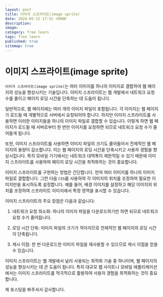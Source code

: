 ```yaml
---
layout: post
title: 이미지 스프라이트(image sprite)
date: 2024-05-12 17:31 +0900
description: 
image:
category: free learn
tags: free learn
published: true
sitemap: true
---
```

# 이미지 스프라이트(image sprite)

`이미지 스프라이트(image sprite)`는 여러 이미지를 하나의 이미지로 결합하여 웹 페이지의 성능을 향상시키는 기술입니다. 이미지 스프라이트는 웹 개발에서 네트워크 요청 수를 줄이고 페이지 로딩 시간을 단축하는 데 도움이 됩니다.

일반적으로, 웹 페이지에는 여러 개의 이미지 파일이 포함됩니다. 각 이미지는 웹 페이지가 로드될 때 개별적으로 서버에서 요청되어야 합니다. 하지만 이미지 스프라이트를 사용하면 이러한 이미지들을 하나의 이미지 파일로 결합할 수 있습니다. 이렇게 하면 웹 페이지가 로드될 때 서버로부터 한 번만 이미지를 요청하면 되므로 네트워크 요청 수가 줄어들게 됩니다.

또한, 이미지 스프라이트를 사용하면 이미지 파일의 크기도 줄어들어서 전체적인 웹 페이지의 용량이 감소합니다. 이는 웹 페이지의 로딩 시간을 단축시키고 사용자 경험을 향상시킵니다. 특히 모바일 기기에서는 네트워크 대역폭이 제한적일 수 있기 때문에 이미지 스프라이트를 사용하여 페이지 로딩 시간을 최적화하는 것이 중요합니다.

이미지 스프라이트를 구현하는 방법은 간단합니다. 먼저 여러 이미지를 하나의 이미지 파일로 결합합니다. 그런 다음 `CSS`를 사용하여 각 이미지의 위치를 조정하여 필요한 이미지만을 표시하도록 설정합니다. 예를 들어, 배경 이미지를 설정하고 해당 이미지의 위치를 조정하여 스프라이트 이미지에서 특정 영역을 표시할 수 있습니다.

이미지 스프라이트의 주요 장점은 다음과 같습니다:

1. 네트워크 요청 최소화: 하나의 이미지 파일을 다운로드하기만 하면 되므로 네트워크 요청 수가 줄어듭니다.

2. 로딩 시간 단축: 이미지 파일의 크기가 작아지므로 전체적인 웹 페이지의 로딩 시간이 단축됩니다.

3. 캐시 이점: 한 번 다운로드한 이미지 파일을 재사용할 수 있으므로 캐시 이점을 얻을 수 있습니다.

이미지 스프라이트는 웹 개발에서 널리 사용되는 최적화 기술 중 하나이며, 웹 페이지의 성능을 향상시키는 데 큰 도움이 됩니다. 특히 대규모 웹 사이트나 모바일 애플리케이션에서는 이미지 스프라이트를 적극적으로 활용하여 사용자 경험을 최적화하는 것이 중요합니다.

제 포스팅을 봐주셔서 감사합니다.